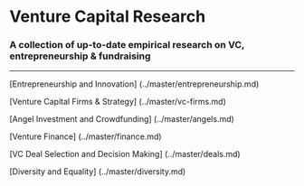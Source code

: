 # Venture Capital Research 
### A collection of up-to-date empirical research on VC, entrepreneurship &amp; fundraising
---

[Entrepreneurship and Innovation] (../master/entrepreneurship.md)

[Venture Capital Firms & Strategy] (../master/vc-firms.md)

[Angel Investment and Crowdfunding] (../master/angels.md)

[Venture Finance] (../master/finance.md)

[VC Deal Selection and Decision Making] (../master/deals.md)

[Diversity and Equality] (../master/diversity.md)
